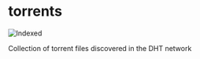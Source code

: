 torrents 
========
![Indexed](https://img.shields.io/badge/indexed-224839-blue)

Collection of torrent files discovered in the DHT network
